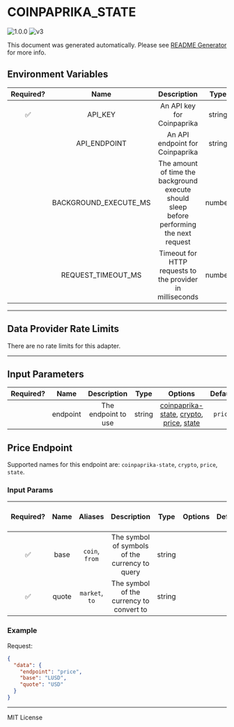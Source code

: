 # COINPAPRIKA_STATE

![1.0.0](https://img.shields.io/github/package-json/v/smartcontractkit/external-adapters-js?filename=packages/sources/coinpaprika-state/package.json) ![v3](https://img.shields.io/badge/framework%20version-v3-blueviolet)

This document was generated automatically. Please see [README Generator](../../scripts#readme-generator) for more info.

## Environment Variables

| Required? |         Name          |                                        Description                                        |  Type  | Options |                   Default                    |
| :-------: | :-------------------: | :---------------------------------------------------------------------------------------: | :----: | :-----: | :------------------------------------------: |
|    ✅     |        API_KEY        |                                An API key for Coinpaprika                                 | string |         |                                              |
|           |     API_ENDPOINT      |                              An API endpoint for Coinpaprika                              | string |         | `https://chainlink-streaming.dexpaprika.com` |
|           | BACKGROUND_EXECUTE_MS | The amount of time the background execute should sleep before performing the next request | number |         |                    `3000`                    |
|           |  REQUEST_TIMEOUT_MS   |                 Timeout for HTTP requests to the provider in milliseconds                 | number |         |                   `60000`                    |

---

## Data Provider Rate Limits

There are no rate limits for this adapter.

---

## Input Parameters

| Required? |   Name   |     Description     |  Type  |                                                       Options                                                       | Default |
| :-------: | :------: | :-----------------: | :----: | :-----------------------------------------------------------------------------------------------------------------: | :-----: |
|           | endpoint | The endpoint to use | string | [coinpaprika-state](#price-endpoint), [crypto](#price-endpoint), [price](#price-endpoint), [state](#price-endpoint) | `price` |

## Price Endpoint

Supported names for this endpoint are: `coinpaprika-state`, `crypto`, `price`, `state`.

### Input Params

| Required? | Name  |    Aliases     |                  Description                   |  Type  | Options | Default | Depends On | Not Valid With |
| :-------: | :---: | :------------: | :--------------------------------------------: | :----: | :-----: | :-----: | :--------: | :------------: |
|    ✅     | base  | `coin`, `from` | The symbol of symbols of the currency to query | string |         |         |            |                |
|    ✅     | quote | `market`, `to` |    The symbol of the currency to convert to    | string |         |         |            |                |

### Example

Request:

```json
{
  "data": {
    "endpoint": "price",
    "base": "LUSD",
    "quote": "USD"
  }
}
```

---

MIT License
